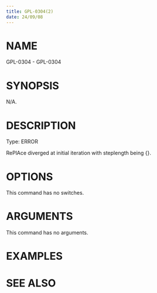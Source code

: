 ```yaml
---
title: GPL-0304(2)
date: 24/09/08
---
```


# NAME

GPL-0304 - GPL-0304

# SYNOPSIS

N/A.

# DESCRIPTION

Type: ERROR

RePlAce diverged at initial iteration with steplength being {}.

# OPTIONS

This command has no switches.

# ARGUMENTS

This command has no arguments.

# EXAMPLES

# SEE ALSO
